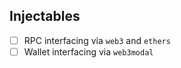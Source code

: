 ## Injectables

- [ ] RPC interfacing via `web3` and `ethers`
- [ ] Wallet interfacing via `web3modal`